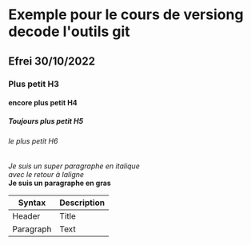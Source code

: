 # Exemple pour le cours de versiong decode l'outils git

## Efrei 30/10/2022

### Plus petit  H3

#### encore plus petit H4

##### Toujours plus petit H5

###### le plus petit H6

_Je suis un super paragraphe en italique_\
_avec le retour à laligne_\
**Je suis un paragraphe en gras**


| Syntax      | Description |
| ----------- | ----------- |
| Header      | Title       |
| Paragraph   | Text        |